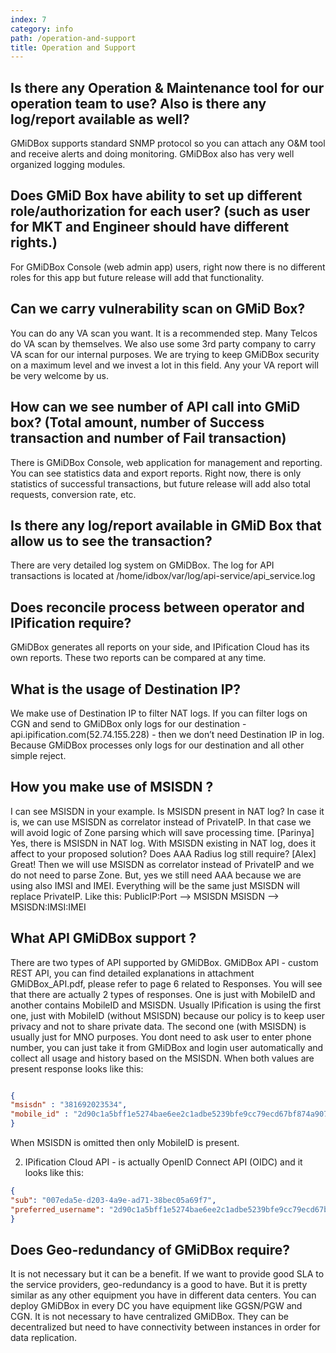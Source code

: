 ```yaml
---
index: 7
category: info
path: /operation-and-support
title: Operation and Support
---
```



##  Is there any Operation & Maintenance tool for our operation team to use? Also is there any log/report available as well?

GMiDBox supports standard SNMP protocol so you can attach any O&M tool and receive alerts and doing monitoring. 
GMiDBox also has very well organized logging modules.

##  Does GMiD Box have ability to set up different role/authorization for each user? (such as user for MKT and Engineer should have different rights.) 


For GMiDBox Console (web admin app) users, right now there is no different roles for this app but future release will add that functionality.

##  Can we carry vulnerability scan on GMiD Box?

You can do any VA scan you want. It is a recommended step. Many Telcos do VA scan by themselves. We also use some 3rd party company to carry VA scan for our internal purposes. We are trying to keep GMiDBox security on a maximum level and we invest a lot in this field. Any your VA report will be very welcome by us.
 
##  How can we see number of API call into GMiD box? (Total amount, number of Success transaction and number of Fail transaction)

There is GMiDBox Console, web application for management and reporting. You can see statistics data and export reports. Right now, there is only statistics of successful transactions, but future release will add also total requests, conversion rate, etc.

##  Is there any log/report available in GMiD Box that allow us to see the transaction?

There are very detailed log system on GMiDBox. The log for API transactions is located at /home/idbox/var/log/api-service/api_service.log

##  Does reconcile process between operator and IPification require?

GMiDBox generates all reports on your side, and IPification Cloud has its own reports. These two reports can be compared at any time.

##  What is the usage of Destination IP?

We make use of Destination IP to filter NAT logs. If you can filter logs on CGN and send to GMiDBox only logs for our destination - api.ipification.com(52.74.155.228) - then we don’t need Destination IP in log. Because GMiDBox processes only logs for our destination and all other simple reject. 

##  How you make use of MSISDN ? 

I can see MSISDN in your example. Is MSISDN present in NAT log? In case it is, we can use MSISDN as correlator instead of PrivateIP. In that case we will avoid logic of Zone parsing which will save processing time.
[Parinya] Yes, there is MSISDN in NAT log. With MSISDN existing in NAT log, does it affect to your proposed solution? Does AAA Radius log still require?
[Alex] Great! Then we will use MSISDN as correlator instead of PrivateIP and we do not need to parse Zone. But, yes we still need AAA because we are using also IMSI and IMEI. Everything will be the same just MSISDN will replace PrivateIP. Like this:
PublicIP:Port --> MSISDN
MSISDN --> MSISDN:IMSI:IMEI

##  What API GMiDBox support ? 

There are two types of API supported by GMiDBox. 
GMiDBox API - custom REST API, you can find detailed explanations in attachment GMiDBox_API.pdf, please refer to page 6 related to Responses. You will see that there are actually 2 types of responses. One is just with MobileID and another contains MobileID and MSISDN. Usually IPification is using the first one, just with MobileID (without MSISDN) because our policy is to keep user privacy and not to share private data. The second one (with MSISDN) is usually just for MNO purposes. You dont need to ask user to enter phone number, you can just take it from GMiDBox and login user automatically and collect all usage and history based on the MSISDN. When both values are present response looks like this:
```json

{
"msisdn" : "381692023534",
"mobile_id" : "2d90c1a5bff1e5274bae6ee2c1adbe5239bfe9cc79ecd67bf874a90784d790b4b8307f21168136913f729b9d66fd311d8df10f9f03c69ff1ff94d0a47b40b2ff"
}
```

When MSISDN is omitted then only MobileID is present.


2. IPification Cloud API - is actually OpenID Connect API (OIDC) and it looks like this:
```json
{
"sub": "007eda5e-d203-4a9e-ad71-38bec05a69f7",
"preferred_username": "2d90c1a5bff1e5274bae6ee2c1adbe5239bfe9cc79ecd67bf874a90784d790b4b8307f21168136913f729b9d66fd311d8df10f9f03c69ff1ff94d0a47b40b2ff"
}
```
##  Does Geo-redundancy of GMiDBox require?

It is not necessary but it can be a benefit. If we want to provide good SLA to the service providers, geo-redundancy is a good to have. But it is pretty similar as any other equipment you have in different data centers. You can deploy GMiDBox in every DC you have equipment like GGSN/PGW and CGN. It is not necessary to have centralized GMiDBox. They can be decentralized but need to have connectivity between instances in order for data replication. 